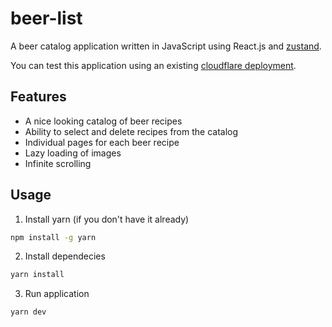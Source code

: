 # beer-list

A beer catalog application written in JavaScript using React.js and [zustand](https://github.com/pmndrs/zustand).

You can test this application using an existing [cloudflare deployment](https://beer-list.pages.dev/).

## Features

- A nice looking catalog of beer recipes
- Ability to select and delete recipes from the catalog
- Individual pages for each beer recipe
- Lazy loading of images
- Infinite scrolling

## Usage

1. Install yarn (if you don't have it already)

```bash
npm install -g yarn
```

2. Install dependecies

```bash
yarn install
```

3. Run application

```bash
yarn dev
```


